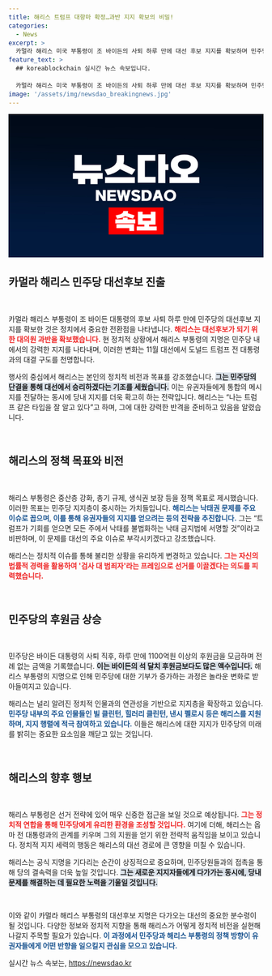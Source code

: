 ```yaml
---
title: 해리스 트럼프 대항마 확정…과반 지지 확보의 비밀!
categories:
  - News
excerpt: >
  카멀라 해리스 미국 부통령이 조 바이든의 사퇴 하루 만에 대선 후보 지지를 확보하며 민주당의 새 얼굴로 떠올랐다. 트럼프와의 구도에서 검사 대 범죄자 프레임을 설정하고, 낙태권 보장 등 주요 의제를 내세워 당원과 유권자의 지지를 얻을 전략을 드러냈다.
feature_text: >
  ## koreablockchain 실시간 뉴스 속보입니다.

  카멀라 해리스 미국 부통령이 조 바이든의 사퇴 하루 만에 대선 후보 지지를 확보하며 민주당의 새 얼굴로 떠올랐다. 트럼프와의 구도에서 검사 대 범죄자 프레임을 설정하고, 낙태권 보장 등 주요 의제를 내세워 당원과 유권자의 지지를 얻을 전략을 드러냈다.
image: '/assets/img/newsdao_breakingnews.jpg'
---
```


<p><img src="/assets/img/newsdao_breakingnews.jpg" alt="koreablockchain 속보" /></p>

<h2 data-ke-size="size26">카멀라 해리스 민주당 대선후보 진출</h2>

<p data-ke-size="size16">&nbsp;</p>

<p>카멀라 해리스 부통령이 조 바이든 대통령의 후보 사퇴 하루 만에 민주당의 대선후보 지지를 확보한 것은 정치에서 중요한 전환점을 나타냅니다. <b><span style="color: #ee2323;">해리스는 대선후보가 되기 위한 대의원 과반을 확보했습니다.</span></b> 현 정치적 상황에서 해리스 부통령의 지명은 민주당 내에서의 강력한 지지를 나타내며, 이러한 변화는 11월 대선에서 도널드 트럼프 전 대통령과의 대결 구도를 천명합니다.</p>

<p>행사의 중심에서 해리스는 본인의 정치적 비전과 목표를 강조했습니다. <b><span style="background-color: #21538527;">그는 민주당의 단결을 통해 대선에서 승리하겠다는 기조를 세웠습니다.</span></b> 이는 유권자들에게 통합의 메시지를 전달하는 동시에 당내 지지를 더욱 확고히 하는 전략입니다. 해리스는 “나는 트럼프 같은 타입을 잘 알고 있다”고 하며, 그에 대한 강력한 반격을 준비하고 있음을 알렸습니다.</p>

<p data-ke-size="size16">&nbsp;</p>

<h2 data-ke-size="size26">해리스의 정책 목표와 비전</h2>

<p data-ke-size="size16">&nbsp;</p>

<p>해리스 부통령은 중산층 강화, 총기 규제, 생식권 보장 등을 정책 목표로 제시했습니다. 이러한 목표는 민주당 지지층이 중시하는 가치들입니다. <b><span style="color: #1a5490;">해리스는 낙태권 문제를 주요 이슈로 꼽으며, 이를 통해 유권자들의 지지를 얻으려는 등의 전략을 추진합니다.</span></b> 그는 “트럼프가 기회를 얻으면 모든 주에서 낙태를 불법화하는 낙태 금지법에 서명할 것”이라고 비판하며, 이 문제를 대선의 주요 이슈로 부각시키겠다고 강조했습니다.</p>

<p>해리스는 정치적 이슈를 통해 불리한 상황을 유리하게 변경하고 있습니다. <b><span style="color: #ee2323;">그는 자신의 법률적 경력을 활용하여 '검사 대 범죄자'라는 프레임으로 선거를 이끌겠다는 의도를 피력했습니다.</span></b></p>

<p data-ke-size="size16">&nbsp;</p>

<h2 data-ke-size="size26">민주당의 후원금 상승</h2>

<p data-ke-size="size16">&nbsp;</p>

<p>민주당은 바이든 대통령의 사퇴 직후, 하루 만에 1100억원 이상의 후원금을 모금하며 전례 없는 금액을 기록했습니다. <b><span style="background-color: #21538527;">이는 바이든의 석 달치 후원금보다도 많은 액수입니다.</span></b> 해리스 부통령의 지명으로 인해 민주당에 대한 기부가 증가하는 과정은 놀라운 변화로 받아들여지고 있습니다. </p>

<p>해리스는 널리 알려진 정치적 인물과의 연관성을 기반으로 지지층을 확장하고 있습니다. <b><span style="color: #1a5490;">민주당 내부의 주요 인물들인 빌 클린턴, 힐러리 클린턴, 낸시 펠로시 등은 해리스를 지원하며, 지지 행렬에 적극 참여하고 있습니다.</span></b> 이들은 해리스에 대한 지지가 민주당의 미래를 밝히는 중요한 요소임을 깨닫고 있는 것입니다.</p>

<p data-ke-size="size16">&nbsp;</p>

<h2 data-ke-size="size26">해리스의 향후 행보</h2>

<p data-ke-size="size16">&nbsp;</p>

<p>해리스 부통령은 선거 전략에 있어 매우 신중한 접근을 보일 것으로 예상됩니다. <b><span style="color: #ee2323;">그는 정치적 연합을 통해 민주당에게 유리한 환경을 조성할 것입니다.</span></b> 여기에 더해, 해리스는 옵마 전 대통령과의 관계를 키우며 그의 지원을 얻기 위한 전략적 움직임을 보이고 있습니다. 정치적 지지 세력의 행동은 해리스의 대선 경로에 큰 영향을 미칠 수 있습니다.</p>

<p>해리스는 공식 지명을 기다리는 순간이 상징적으로 중요하며, 민주당원들과의 접촉을 통해 당의 결속력을 더욱 높일 것입니다. <b><span style="background-color: #21538527;">그는 새로운 지지자들에게 다가가는 동시에, 당내 문제를 해결하는 데 필요한 노력을 기울일 것입니다.</span></b></p>

<p data-ke-size="size16">&nbsp;</p>

<p>이와 같이 카멀라 해리스 부통령의 대선후보 지명은 다가오는 대선의 중요한 분수령이 될 것입니다. 다양한 정보와 정치적 지향을 통해 해리스가 어떻게 정치적 비전을 실현해 나갈지 주목할 필요가 있습니다. <b><span style="color: #1a5490;">이 과정에서 민주당과 해리스 부통령의 정책 방향이 유권자들에게 어떤 반향을 일으킬지 관심을 모으고 있습니다.</span></b></p>
실시간 뉴스 속보는, <a href="https://newsdao.kr" rel="dofollow">https://newsdao.kr</a>


